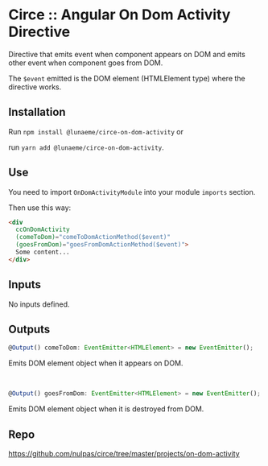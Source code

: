 # Circe :: Angular On Dom Activity Directive

Directive that emits event when component appears on DOM and emits other event when component goes from DOM.

The `$event` emitted is the DOM element (HTMLElement type) where the directive works.

## Installation

Run `npm install @lunaeme/circe-on-dom-activity` or
 
run `yarn add @lunaeme/circe-on-dom-activity`.

## Use

You need to import `OnDomActivityModule` into your module `imports` section.

Then use this way:

```html
<div
  ccOnDomActivity
  (comeToDom)="comeToDomActionMethod($event)"
  (goesFromDom)="goesFromDomActionMethod($event)">
  Some content...
</div>
```

## Inputs

No inputs defined.

## Outputs

```typescript
@Output() comeToDom: EventEmitter<HTMLElement> = new EventEmitter();
```
Emits DOM element object when it appears on DOM.


&nbsp;
```typescript
@Output() goesFromDom: EventEmitter<HTMLElement> = new EventEmitter();
```
Emits DOM element object when it is destroyed from DOM.

## Repo

<https://github.com/nulpas/circe/tree/master/projects/on-dom-activity>
